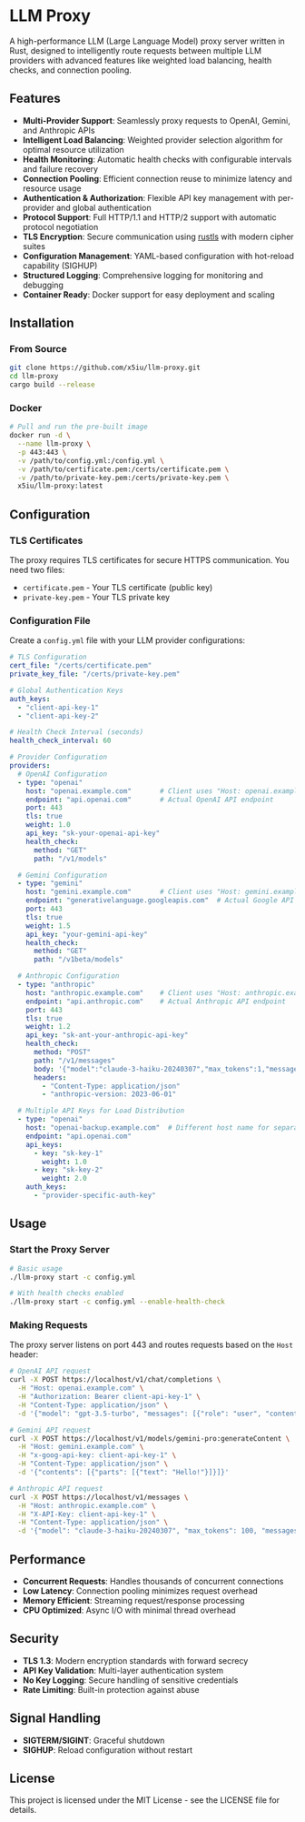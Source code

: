 # LLM Proxy

A high-performance LLM (Large Language Model) proxy server written in Rust, designed to intelligently route requests between multiple LLM providers with advanced features like weighted load balancing, health checks, and connection pooling.

## Features

- **Multi-Provider Support**: Seamlessly proxy requests to OpenAI, Gemini, and Anthropic APIs
- **Intelligent Load Balancing**: Weighted provider selection algorithm for optimal resource utilization
- **Health Monitoring**: Automatic health checks with configurable intervals and failure recovery
- **Connection Pooling**: Efficient connection reuse to minimize latency and resource usage
- **Authentication & Authorization**: Flexible API key management with per-provider and global authentication
- **Protocol Support**: Full HTTP/1.1 and HTTP/2 support with automatic protocol negotiation
- **TLS Encryption**: Secure communication using [rustls](https://crates.io/crates/tokio-rustls) with modern cipher suites
- **Configuration Management**: YAML-based configuration with hot-reload capability (SIGHUP)
- **Structured Logging**: Comprehensive logging for monitoring and debugging
- **Container Ready**: Docker support for easy deployment and scaling

## Installation

### From Source

```bash
git clone https://github.com/x5iu/llm-proxy.git
cd llm-proxy
cargo build --release
```

### Docker

```bash
# Pull and run the pre-built image
docker run -d \
  --name llm-proxy \
  -p 443:443 \
  -v /path/to/config.yml:/config.yml \
  -v /path/to/certificate.pem:/certs/certificate.pem \
  -v /path/to/private-key.pem:/certs/private-key.pem \
  x5iu/llm-proxy:latest
```

## Configuration

### TLS Certificates

The proxy requires TLS certificates for secure HTTPS communication. You need two files:

- `certificate.pem` - Your TLS certificate (public key)
- `private-key.pem` - Your TLS private key

### Configuration File

Create a `config.yml` file with your LLM provider configurations:

```yaml
# TLS Configuration
cert_file: "/certs/certificate.pem"
private_key_file: "/certs/private-key.pem"

# Global Authentication Keys
auth_keys:
  - "client-api-key-1"
  - "client-api-key-2"

# Health Check Interval (seconds)
health_check_interval: 60

# Provider Configuration
providers:
  # OpenAI Configuration
  - type: "openai"
    host: "openai.example.com"       # Client uses "Host: openai.example.com" header to route to this provider
    endpoint: "api.openai.com"       # Actual OpenAI API endpoint
    port: 443
    tls: true
    weight: 1.0
    api_key: "sk-your-openai-api-key"
    health_check:
      method: "GET"
      path: "/v1/models"

  # Gemini Configuration
  - type: "gemini"
    host: "gemini.example.com"       # Client uses "Host: gemini.example.com" header to route to this provider
    endpoint: "generativelanguage.googleapis.com"  # Actual Google API endpoint
    port: 443
    tls: true
    weight: 1.5
    api_key: "your-gemini-api-key"
    health_check:
      method: "GET"
      path: "/v1beta/models"

  # Anthropic Configuration
  - type: "anthropic"
    host: "anthropic.example.com"    # Client uses "Host: anthropic.example.com" header to route to this provider
    endpoint: "api.anthropic.com"    # Actual Anthropic API endpoint
    port: 443
    tls: true
    weight: 1.2
    api_key: "sk-ant-your-anthropic-api-key"
    health_check:
      method: "POST"
      path: "/v1/messages"
      body: '{"model":"claude-3-haiku-20240307","max_tokens":1,"messages":[{"role":"user","content":"ping"}]}'
      headers:
        - "Content-Type: application/json"
        - "anthropic-version: 2023-06-01"

  # Multiple API Keys for Load Distribution
  - type: "openai"
    host: "openai-backup.example.com"  # Different host name for separate routing
    endpoint: "api.openai.com"
    api_keys:
      - key: "sk-key-1"
        weight: 1.0
      - key: "sk-key-2"
        weight: 2.0
    auth_keys:
      - "provider-specific-auth-key"
```

## Usage

### Start the Proxy Server

```bash
# Basic usage
./llm-proxy start -c config.yml

# With health checks enabled
./llm-proxy start -c config.yml --enable-health-check
```

### Making Requests

The proxy server listens on port 443 and routes requests based on the `Host` header:

```bash
# OpenAI API request
curl -X POST https://localhost/v1/chat/completions \
  -H "Host: openai.example.com" \
  -H "Authorization: Bearer client-api-key-1" \
  -H "Content-Type: application/json" \
  -d '{"model": "gpt-3.5-turbo", "messages": [{"role": "user", "content": "Hello!"}]}'

# Gemini API request
curl -X POST https://localhost/v1/models/gemini-pro:generateContent \
  -H "Host: gemini.example.com" \
  -H "x-goog-api-key: client-api-key-1" \
  -H "Content-Type: application/json" \
  -d '{"contents": [{"parts": [{"text": "Hello!"}]}]}'

# Anthropic API request
curl -X POST https://localhost/v1/messages \
  -H "Host: anthropic.example.com" \
  -H "X-API-Key: client-api-key-1" \
  -H "Content-Type: application/json" \
  -d '{"model": "claude-3-haiku-20240307", "max_tokens": 100, "messages": [{"role": "user", "content": "Hello!"}]}'
```

## Performance

- **Concurrent Requests**: Handles thousands of concurrent connections
- **Low Latency**: Connection pooling minimizes request overhead
- **Memory Efficient**: Streaming request/response processing
- **CPU Optimized**: Async I/O with minimal thread overhead

## Security

- **TLS 1.3**: Modern encryption standards with forward secrecy
- **API Key Validation**: Multi-layer authentication system
- **No Key Logging**: Secure handling of sensitive credentials
- **Rate Limiting**: Built-in protection against abuse

## Signal Handling

- **SIGTERM/SIGINT**: Graceful shutdown
- **SIGHUP**: Reload configuration without restart

## License

This project is licensed under the MIT License - see the LICENSE file for details.
